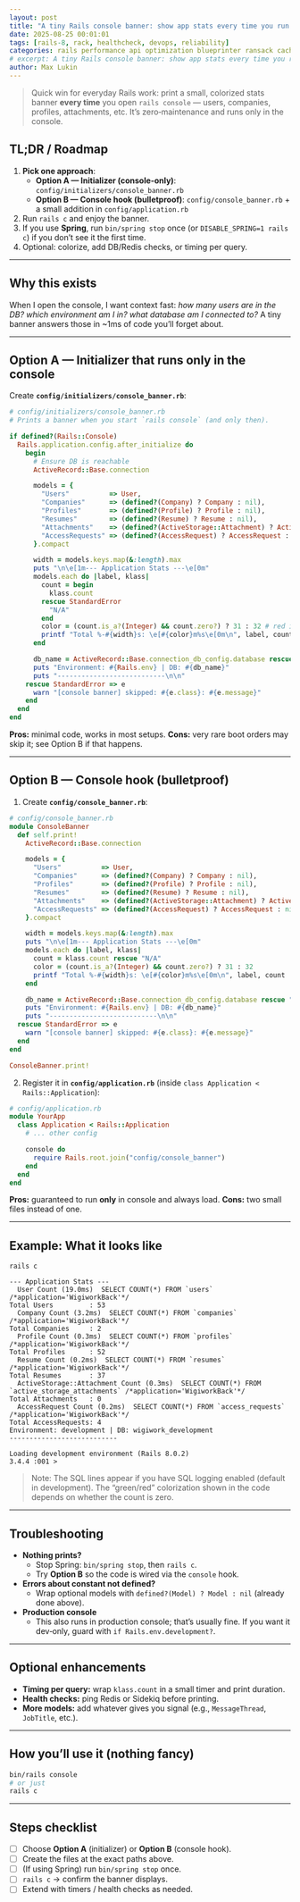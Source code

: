 ```yaml
---
layout: post
title: "A tiny Rails console banner: show app stats every time you run `rails c`"
date: 2025-08-25 00:01:01
tags: [rails-8, rack, healthcheck, devops, reliability]
categories: rails performance api optimization blueprinter ransack caching
# excerpt: A tiny Rails console banner: show app stats every time you run rails c
author: Max Lukin
---
```


> Quick win for everyday Rails work: print a small, colorized stats banner **every time** you open `rails console` — users, companies, profiles, attachments, etc. It’s zero‑maintenance and runs only in the console.

## TL;DR / Roadmap
1. **Pick one approach**:
   - **Option A — Initializer (console‑only)**: `config/initializers/console_banner.rb`
   - **Option B — Console hook (bulletproof)**: `config/console_banner.rb` + a small addition in `config/application.rb`
2. Run `rails c` and enjoy the banner.
3. If you use **Spring**, run `bin/spring stop` once (or `DISABLE_SPRING=1 rails c`) if you don’t see it the first time.
4. Optional: colorize, add DB/Redis checks, or timing per query.

---

## Why this exists
When I open the console, I want context fast: *how many users are in the DB? which environment am I in? what database am I connected to?*
A tiny banner answers those in ~1ms of code you’ll forget about.

---

## Option A — Initializer that runs only in the console
Create **`config/initializers/console_banner.rb`**:
```ruby
# config/initializers/console_banner.rb
# Prints a banner when you start `rails console` (and only then).

if defined?(Rails::Console)
  Rails.application.config.after_initialize do
    begin
      # Ensure DB is reachable
      ActiveRecord::Base.connection

      models = {
        "Users"          => User,
        "Companies"      => (defined?(Company) ? Company : nil),
        "Profiles"       => (defined?(Profile) ? Profile : nil),
        "Resumes"        => (defined?(Resume) ? Resume : nil),
        "Attachments"    => (defined?(ActiveStorage::Attachment) ? ActiveStorage::Attachment : nil),
        "AccessRequests" => (defined?(AccessRequest) ? AccessRequest : nil)
      }.compact

      width = models.keys.map(&:length).max
      puts "\n\e[1m--- Application Stats ---\e[0m"
      models.each do |label, klass|
        count = begin
          klass.count
        rescue StandardError
          "N/A"
        end
        color = (count.is_a?(Integer) && count.zero?) ? 31 : 32 # red if 0, green otherwise
        printf "Total %-#{width}s: \e[#{color}m%s\e[0m\n", label, count
      end

      db_name = ActiveRecord::Base.connection_db_config.database rescue "unknown"
      puts "Environment: #{Rails.env} | DB: #{db_name}"
      puts "---------------------------\n\n"
    rescue StandardError => e
      warn "[console banner] skipped: #{e.class}: #{e.message}"
    end
  end
end
```

**Pros:** minimal code, works in most setups.
**Cons:** very rare boot orders may skip it; see Option B if that happens.

---

## Option B — Console hook (bulletproof)
1) Create **`config/console_banner.rb`**:
```ruby
# config/console_banner.rb
module ConsoleBanner
  def self.print!
    ActiveRecord::Base.connection

    models = {
      "Users"          => User,
      "Companies"      => (defined?(Company) ? Company : nil),
      "Profiles"       => (defined?(Profile) ? Profile : nil),
      "Resumes"        => (defined?(Resume) ? Resume : nil),
      "Attachments"    => (defined?(ActiveStorage::Attachment) ? ActiveStorage::Attachment : nil),
      "AccessRequests" => (defined?(AccessRequest) ? AccessRequest : nil)
    }.compact

    width = models.keys.map(&:length).max
    puts "\n\e[1m--- Application Stats ---\e[0m"
    models.each do |label, klass|
      count = klass.count rescue "N/A"
      color = (count.is_a?(Integer) && count.zero?) ? 31 : 32
      printf "Total %-#{width}s: \e[#{color}m%s\e[0m\n", label, count
    end

    db_name = ActiveRecord::Base.connection_db_config.database rescue "unknown"
    puts "Environment: #{Rails.env} | DB: #{db_name}"
    puts "---------------------------\n\n"
  rescue StandardError => e
    warn "[console banner] skipped: #{e.class}: #{e.message}"
  end
end

ConsoleBanner.print!
```

2) Register it in **`config/application.rb`** (inside `class Application < Rails::Application`):
```ruby
# config/application.rb
module YourApp
  class Application < Rails::Application
    # ... other config

    console do
      require Rails.root.join("config/console_banner")
    end
  end
end
```

**Pros:** guaranteed to run **only** in console and always load.
**Cons:** two small files instead of one.

---

## Example: What it looks like

```
rails c

--- Application Stats ---
  User Count (19.0ms)  SELECT COUNT(*) FROM `users` /*application='WigiworkBack'*/
Total Users         : 53
  Company Count (3.2ms)  SELECT COUNT(*) FROM `companies` /*application='WigiworkBack'*/
Total Companies     : 2
  Profile Count (0.3ms)  SELECT COUNT(*) FROM `profiles` /*application='WigiworkBack'*/
Total Profiles      : 52
  Resume Count (0.2ms)  SELECT COUNT(*) FROM `resumes` /*application='WigiworkBack'*/
Total Resumes       : 37
  ActiveStorage::Attachment Count (0.3ms)  SELECT COUNT(*) FROM `active_storage_attachments` /*application='WigiworkBack'*/
Total Attachments   : 0
  AccessRequest Count (0.2ms)  SELECT COUNT(*) FROM `access_requests` /*application='WigiworkBack'*/
Total AccessRequests: 4
Environment: development | DB: wigiwork_development
---------------------------

Loading development environment (Rails 8.0.2)
3.4.4 :001 >
```

> Note: The SQL lines appear if you have SQL logging enabled (default in development). The “green/red” colorization shown in the code depends on whether the count is zero.

---

## Troubleshooting
- **Nothing prints?**
  - Stop Spring: `bin/spring stop`, then `rails c`.
  - Try **Option B** so the code is wired via the `console` hook.
- **Errors about constant not defined?**
  - Wrap optional models with `defined?(Model) ? Model : nil` (already done above).
- **Production console**
  - This also runs in production console; that’s usually fine. If you want it dev‑only, guard with `if Rails.env.development?`.

---

## Optional enhancements
- **Timing per query:** wrap `klass.count` in a small timer and print duration.
- **Health checks:** ping Redis or Sidekiq before printing.
- **More models:** add whatever gives you signal (e.g., `MessageThread`, `JobTitle`, etc.).

---

## How you’ll use it (nothing fancy)
```bash
bin/rails console
# or just
rails c
```

---

## Steps checklist
- [ ] Choose **Option A** (initializer) or **Option B** (console hook).
- [ ] Create the files at the exact paths above.
- [ ] (If using Spring) run `bin/spring stop` once.
- [ ] `rails c` → confirm the banner displays.
- [ ] Extend with timers / health checks as needed.
